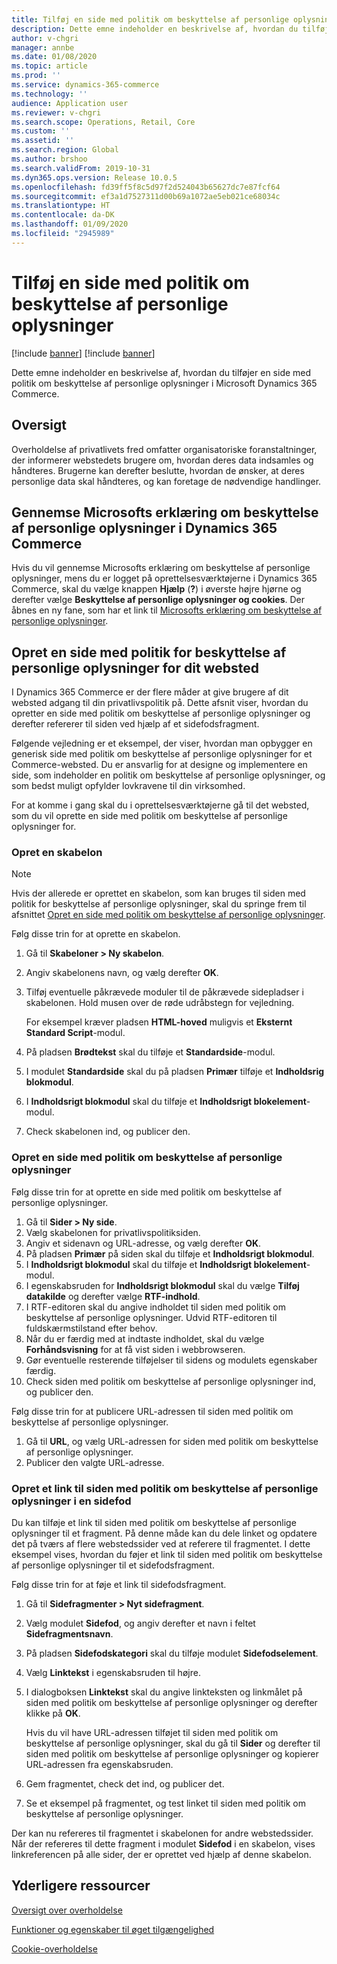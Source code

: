 ```yaml
---
title: Tilføj en side med politik om beskyttelse af personlige oplysninger
description: Dette emne indeholder en beskrivelse af, hvordan du tilføjer en side med politik om beskyttelse af personlige oplysninger i Microsoft Dynamics 365 Commerce.
author: v-chgri
manager: annbe
ms.date: 01/08/2020
ms.topic: article
ms.prod: ''
ms.service: dynamics-365-commerce
ms.technology: ''
audience: Application user
ms.reviewer: v-chgri
ms.search.scope: Operations, Retail, Core
ms.custom: ''
ms.assetid: ''
ms.search.region: Global
ms.author: brshoo
ms.search.validFrom: 2019-10-31
ms.dyn365.ops.version: Release 10.0.5
ms.openlocfilehash: fd39ff5f8c5d97f2d524043b65627dc7e87fcf64
ms.sourcegitcommit: ef3a1d7527311d00b69a1072ae5eb021ce68034c
ms.translationtype: HT
ms.contentlocale: da-DK
ms.lasthandoff: 01/09/2020
ms.locfileid: "2945989"
---
```

# <a name="add-a-privacy-policy-page"></a>Tilføj en side med politik om beskyttelse af personlige oplysninger

[!include [banner](includes/preview-banner.md)]
[!include [banner](includes/banner.md)]

Dette emne indeholder en beskrivelse af, hvordan du tilføjer en side med politik om beskyttelse af personlige oplysninger i Microsoft Dynamics 365 Commerce.

## <a name="overview"></a>Oversigt

Overholdelse af privatlivets fred omfatter organisatoriske foranstaltninger, der informerer webstedets brugere om, hvordan deres data indsamles og håndteres. Brugerne kan derefter beslutte, hvordan de ønsker, at deres personlige data skal håndteres, og kan foretage de nødvendige handlinger.

## <a name="review-the-microsoft-privacy-statement-in-dynamics-365-commerce"></a>Gennemse Microsofts erklæring om beskyttelse af personlige oplysninger i Dynamics 365 Commerce

Hvis du vil gennemse Microsofts erklæring om beskyttelse af personlige oplysninger, mens du er logget på oprettelsesværktøjerne i Dynamics 365 Commerce, skal du vælge knappen **Hjælp** (**?**) i øverste højre hjørne og derefter vælge **Beskyttelse af personlige oplysninger og cookies**. Der åbnes en ny fane, som har et link til [Microsofts erklæring om beskyttelse af personlige oplysninger](https://privacy.microsoft.com/privacystatement).

## <a name="build-a-privacy-policy-page-for-your-site"></a>Opret en side med politik for beskyttelse af personlige oplysninger for dit websted

I Dynamics 365 Commerce er der flere måder at give brugere af dit websted adgang til din privatlivspolitik på. Dette afsnit viser, hvordan du opretter en side med politik om beskyttelse af personlige oplysninger og derefter refererer til siden ved hjælp af et sidefodsfragment.

Følgende vejledning er et eksempel, der viser, hvordan man opbygger en generisk side med politik om beskyttelse af personlige oplysninger for et Commerce-websted. Du er ansvarlig for at designe og implementere en side, som indeholder en politik om beskyttelse af personlige oplysninger, og som bedst muligt opfylder lovkravene til din virksomhed.

For at komme i gang skal du i oprettelsesværktøjerne gå til det websted, som du vil oprette en side med politik om beskyttelse af personlige oplysninger for.

### <a name="create-a-template"></a>Opret en skabelon

> [!NOTE]
> Hvis der allerede er oprettet en skabelon, som kan bruges til siden med politik for beskyttelse af personlige oplysninger, skal du springe frem til afsnittet [Opret en side med politik om beskyttelse af personlige oplysninger](#build-a-privacy-policy-page).

Følg disse trin for at oprette en skabelon.

1. Gå til **Skabeloner \> Ny skabelon**.
1. Angiv skabelonens navn, og vælg derefter **OK**.
1. Tilføj eventuelle påkrævede moduler til de påkrævede sidepladser i skabelonen. Hold musen over de røde udråbstegn for vejledning.

    For eksempel kræver pladsen **HTML-hoved** muligvis et **Eksternt Standard Script**-modul.

1. På pladsen **Brødtekst** skal du tilføje et **Standardside**-modul.
1. I modulet **Standardside** skal du på pladsen **Primær** tilføje et **Indholdsrig blokmodul**.
1. I **Indholdsrigt blokmodul** skal du tilføje et **Indholdsrigt blokelement**-modul.
1. Check skabelonen ind, og publicer den.

### <a name="build-a-privacy-policy-page"></a>Opret en side med politik om beskyttelse af personlige oplysninger

Følg disse trin for at oprette en side med politik om beskyttelse af personlige oplysninger.

1. Gå til **Sider \> Ny side**.
1. Vælg skabelonen for privatlivspolitiksiden.
1. Angiv et sidenavn og URL-adresse, og vælg derefter **OK**. 
1. På pladsen **Primær** på siden skal du tilføje et **Indholdsrigt blokmodul**.
1. I **Indholdsrigt blokmodul** skal du tilføje et **Indholdsrigt blokelement**-modul.
1. I egenskabsruden for **Indholdsrigt blokmodul** skal du vælge **Tilføj datakilde** og derefter vælge **RTF-indhold**.
1. I RTF-editoren skal du angive indholdet til siden med politik om beskyttelse af personlige oplysninger. Udvid RTF-editoren til fuldskærmstilstand efter behov.
1. Når du er færdig med at indtaste indholdet, skal du vælge **Forhåndsvisning** for at få vist siden i webbrowseren.
1. Gør eventuelle resterende tilføjelser til sidens og modulets egenskaber færdig.
1. Check siden med politik om beskyttelse af personlige oplysninger ind, og publicer den.

Følg disse trin for at publicere URL-adressen til siden med politik om beskyttelse af personlige oplysninger.

1. Gå til **URL**, og vælg URL-adressen for siden med politik om beskyttelse af personlige oplysninger.
1. Publicer den valgte URL-adresse.

### <a name="create-a-link-to-the-privacy-policy-page-in-a-footer"></a>Opret et link til siden med politik om beskyttelse af personlige oplysninger i en sidefod

Du kan tilføje et link til siden med politik om beskyttelse af personlige oplysninger til et fragment. På denne måde kan du dele linket og opdatere det på tværs af flere webstedssider ved at referere til fragmentet. I dette eksempel vises, hvordan du føjer et link til siden med politik om beskyttelse af personlige oplysninger til et sidefodsfragment.

Følg disse trin for at føje et link til sidefodsfragment.

1. Gå til **Sidefragmenter \> Nyt sidefragment**.
1. Vælg modulet **Sidefod**, og angiv derefter et navn i feltet **Sidefragmentsnavn**.
1. På pladsen **Sidefodskategori** skal du tilføje modulet **Sidefodselement**.
1. Vælg **Linktekst** i egenskabsruden til højre.
1. I dialogboksen **Linktekst** skal du angive linkteksten og linkmålet på siden med politik om beskyttelse af personlige oplysninger og derefter klikke på **OK**.

    Hvis du vil have URL-adressen tilføjet til siden med politik om beskyttelse af personlige oplysninger, skal du gå til **Sider** og derefter til siden med politik om beskyttelse af personlige oplysninger og kopierer URL-adressen fra egenskabsruden.

1. Gem fragmentet, check det ind, og publicer det.
1. Se et eksempel på fragmentet, og test linket til siden med politik om beskyttelse af personlige oplysninger.

Der kan nu refereres til fragmentet i skabelonen for andre webstedssider. Når der refereres til dette fragment i modulet **Sidefod** i en skabelon, vises linkreferencen på alle sider, der er oprettet ved hjælp af denne skabelon.

## <a name="additional-resources"></a>Yderligere ressourcer

[Oversigt over overholdelse](compliance-overview.md)

[Funktioner og egenskaber til øget tilgængelighed](accessibility.md)

[Cookie-overholdelse](cookie-compliance.md)
